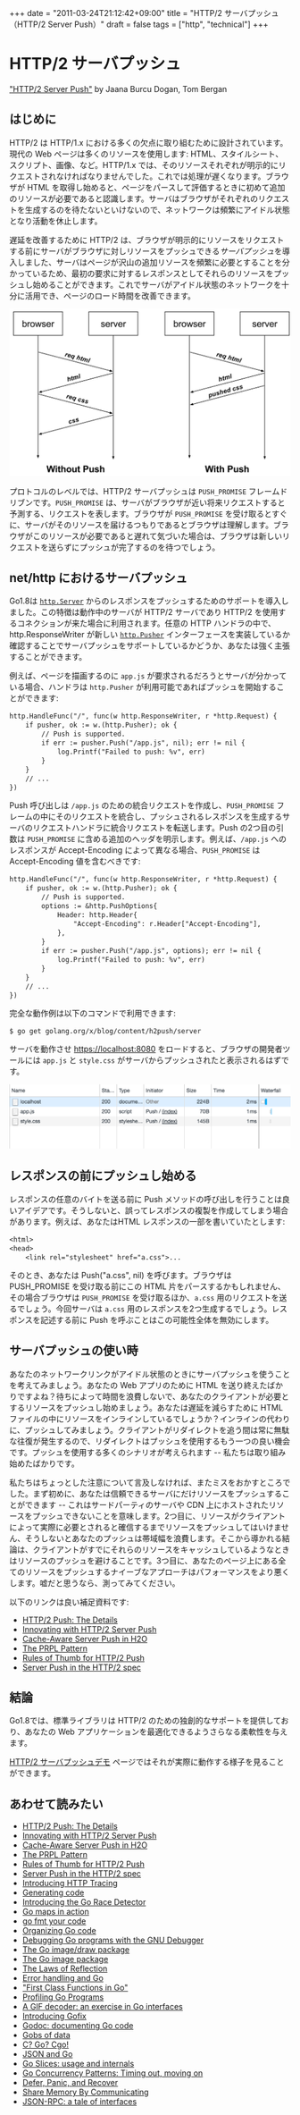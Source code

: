 +++
date = "2011-03-24T21:12:42+09:00"
title = "HTTP/2 サーバプッシュ（HTTP/2 Server Push）"
draft = false
tags = ["http", "technical"]
+++

# HTTP/2 サーバプッシュ
["HTTP/2 Server Push"](https://blog.golang.org/h2push) by Jaana Burcu Dogan, Tom Bergan

## はじめに

HTTP/2 は HTTP/1.x における多くの欠点に取り組むために設計されています。現代の Web ページは多くのリソースを使用します: HTML、スタイルシート、スクリプト、画像、など。HTTP/1.x では、そのリソースそれぞれが明示的にリクエストされなければなりませんでした。これでは処理が遅くなります。ブラウザが HTML を取得し始めると、ページをパースして評価するときに初めて追加のリソースが必要であると認識します。サーバはブラウザがそれぞれのリクエストを生成するのを待たないといけないので、ネットワークは頻繁にアイドル状態となり活動を休止します。

遅延を改善するために HTTP/2 は、ブラウザが明示的にリソースをリクエストする前にサーバがブラウザに対しリソースをプッシュできる*サーバプッシュ*を導入しました、サーバはページが沢山の追加リソースを頻繁に必要とすることを分かっているため、最初の要求に対するレスポンスとしてそれらのリソースをプッシュし始めることができます。これでサーバがアイドル状態のネットワークを十分に活用でき、ページのロード時間を改善できます。

![h2push/serverpush](./h2push/serverpush.svg)

プロトコルのレベルでは、HTTP/2 サーバプッシュは `PUSH_PROMISE` フレームドリブンです。`PUSH_PROMISE` は、サーバがブラウザが近い将来リクエストすると予測する、リクエストを表します。ブラウザが `PUSH_PROMISE` を受け取るとすぐに、サーバがそのリソースを届けるつもりであるとブラウザは理解します。ブラウザがこのリソースが必要であると遅れて気づいた場合は、ブラウザは新しいリクエストを送らずにプッシュが完了するのを待つでしょう。

## net/http におけるサーバプッシュ

Go1.8は [`http.Server`](https://golang.org/pkg/net/http/#Server) からのレスポンスをプッシュするためのサポートを導入しました。この特徴は動作中のサーバが HTTP/2 サーバであり HTTP/2 を使用するコネクションが来た場合に利用されます。任意の HTTP ハンドラの中で、http.ResponseWriter が新しい [`http.Pusher`](https://golang.org/pkg/net/http/#Pusher) インターフェースを実装しているか確認することでサーバプッシュをサポートしているかどうか、あなたは強く主張することができます。

例えば、ページを描画するのに `app.js` が要求されるだろうとサーバが分かっている場合、ハンドラは `http.Pusher` が利用可能であればプッシュを開始することができます:

```
http.HandleFunc("/", func(w http.ResponseWriter, r *http.Request) {
    if pusher, ok := w.(http.Pusher); ok {
        // Push is supported.
        if err := pusher.Push("/app.js", nil); err != nil {
            log.Printf("Failed to push: %v", err)
        }
    }
    // ...
})
```

Push 呼び出しは `/app.js` のための統合リクエストを作成し、`PUSH_PROMISE` フレームの中にそのリクエストを統合し、プッシュされるレスポンスを生成するサーバのリクエストハンドラに統合リクエストを転送します。Push の2つ目の引数は `PUSH_PROMISE` に含める追加のヘッダを明示します。例えば、`/app.js` へのレスポンスが Accept-Encoding によって異なる場合、`PUSH_PROMISE` は Accept-Encoding 値を含むべきです:

```
http.HandleFunc("/", func(w http.ResponseWriter, r *http.Request) {
    if pusher, ok := w.(http.Pusher); ok {
        // Push is supported.
        options := &http.PushOptions{
            Header: http.Header{
                "Accept-Encoding": r.Header["Accept-Encoding"],
            },
        }
        if err := pusher.Push("/app.js", options); err != nil {
            log.Printf("Failed to push: %v", err)
        }
    }
    // ...
})
```

完全な動作例は以下のコマンドで利用できます:

```
$ go get golang.org/x/blog/content/h2push/server
```

サーバを動作させ [https://localhost:8080](https://localhost:8080) をロードすると、ブラウザの開発者ツールには `app.js` と `style.css` がサーバからプッシュされたと表示されるはずです。

![h2push/networktimeline](./h2push/networktimeline.png)

## レスポンスの前にプッシュし始める

レスポンスの任意のバイトを送る前に Push メソッドの呼び出しを行うことは良いアイデアです。そうしないと、誤ってレスポンスの複製を作成してしまう場合があります。例えば、あなたはHTML レスポンスの一部を書いていたとします:

```
<html>
<head>
    <link rel="stylesheet" href="a.css">...
```

そのとき、あなたは Push("a.css", nil) を呼びます。ブラウザは PUSH_PROMISE を受け取る前にこの HTML 片をパースするかもしれません、その場合ブラウザは `PUSH_PROMISE` を受け取るほか、`a.css` 用のリクエストを送るでしょう。今回サーバは `a.css` 用のレスポンスを2つ生成するでしょう。レスポンスを記述する前に Push を呼ぶことはこの可能性全体を無効にします。

## サーバプッシュの使い時

あなたのネットワークリンクがアイドル状態のときにサーバプッシュを使うことを考えてみましょう。あなたの Web アプリのために HTML を送り終えたばかりですよね？待ちによって時間を浪費しないで、あなたのクライアントが必要とするリソースをプッシュし始めましょう。あなたは遅延を減らすために HTML ファイルの中にリソースをインラインしているでしょうか？インラインの代わりに、プッシュしてみましょう。クライアントがリダイレクトを追う間は常に無駄な往復が発生するので、リダイレクトはプッシュを使用するもう一つの良い機会です。プッシュを使用する多くのシナリオが考えられます -- 私たちは取り組み始めたばかりです。

私たちはちょっとした注意について言及しなければ、またミスをおかすところでした。まず初めに、あなたは信頼できるサーバにだけリソースをプッシュすることができます -- これはサードパーティのサーバや CDN 上にホストされたリソースをプッシュできないことを意味します。2つ目に、リソースがクライアントによって実際に必要とされると確信するまでリソースをプッシュしてはいけません、そうしないとあなたのプッシュは帯域幅を浪費します。そこから導かれる結論は、クライアントがすでにそれらのリソースをキャッシュしているようなときはリソースのプッシュを避けることです。3つ目に、あなたのページ上にある全てのリソースをプッシュするナイーブなアプローチはパフォーマンスをより悪くします。嘘だと思うなら、測ってみてください。

以下のリンクは良い補足資料です:

* [HTTP/2 Push: The Details](https://calendar.perfplanet.com/2016/http2-push-the-details/)
* [Innovating with HTTP/2 Server Push](https://www.igvita.com/2013/06/12/innovating-with-http-2.0-server-push/)
* [Cache-Aware Server Push in H2O](https://github.com/h2o/h2o/issues/421)
* [The PRPL Pattern](https://developers.google.com/web/fundamentals/performance/prpl-pattern/)
* [Rules of Thumb for HTTP/2 Push](https://docs.google.com/document/d/1K0NykTXBbbbTlv60t5MyJvXjqKGsCVNYHyLEXIxYMv0)
* [Server Push in the HTTP/2 spec](https://tools.ietf.org/html/rfc7540#section-8.2)

## 結論

Go1.8では、標準ライブラリは HTTP/2 のための独創的なサポートを提供しており、あなたの Web アプリケーションを最適化できるようさらなる柔軟性を与えます。

[HTTP/2 サーバプッシュデモ](https://http2.golang.org/serverpush) ページではそれが実際に動作する様子を見ることができます。

## あわせて読みたい
* [HTTP/2 Push: The Details](https://calendar.perfplanet.com/2016/http2-push-the-details/)
* [Innovating with HTTP/2 Server Push](https://www.igvita.com/2013/06/12/innovating-with-http-2.0-server-push/)
* [Cache-Aware Server Push in H2O](https://github.com/h2o/h2o/issues/421)
* [The PRPL Pattern](https://developers.google.com/web/fundamentals/performance/prpl-pattern/)
* [Rules of Thumb for HTTP/2 Push](https://docs.google.com/document/d/1K0NykTXBbbbTlv60t5MyJvXjqKGsCVNYHyLEXIxYMv0)
* [Server Push in the HTTP/2 spec](https://tools.ietf.org/html/rfc7540#section-8.2)
* [Introducing HTTP Tracing](https://blog.golang.org/http-tracing)
* [Generating code](https://blog.golang.org/generate)
* [Introducing the Go Race Detector](https://blog.golang.org/race-detector)
* [Go maps in action](https://blog.golang.org/go-maps-in-action)
* [go fmt your code](https://blog.golang.org/go-fmt-your-code)
* [Organizing Go code](https://blog.golang.org/organizing-go-code)
* [Debugging Go programs with the GNU Debugger](https://blog.golang.org/debugging-go-programs-with-gnu-debugger)
* [The Go image/draw package](https://blog.golang.org/go-imagedraw-package)
* [The Go image package](https://blog.golang.org/go-image-package)
* [The Laws of Reflection](https://blog.golang.org/laws-of-reflection)
* [Error handling and Go](https://blog.golang.org/error-handling-and-go)
* ["First Class Functions in Go"](https://blog.golang.org/first-class-functions-in-go-and-new-go)
* [Profiling Go Programs](https://blog.golang.org/profiling-go-programs)
* [A GIF decoder: an exercise in Go interfaces](https://blog.golang.org/gif-decoder-exercise-in-go-interfaces)
* [Introducing Gofix](https://blog.golang.org/introducing-gofix)
* [Godoc: documenting Go code](https://blog.golang.org/godoc-documenting-go-code)
* [Gobs of data](https://blog.golang.org/gobs-of-data)
* [C? Go? Cgo!](https://blog.golang.org/c-go-cgo)
* [JSON and Go](https://blog.golang.org/json-and-go)
* [Go Slices: usage and internals](https://blog.golang.org/go-slices-usage-and-internals)
* [Go Concurrency Patterns: Timing out, moving on](https://blog.golang.org/go-concurrency-patterns-timing-out-and)
* [Defer, Panic, and Recover](https://blog.golang.org/defer-panic-and-recover)
* [Share Memory By Communicating](https://blog.golang.org/share-memory-by-communicating)
* [JSON-RPC: a tale of interfaces](https://blog.golang.org/json-rpc-tale-of-interfaces)
